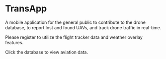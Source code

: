 # TransApp

A mobile application for the general public to contribute to the drone database, to report lost and found UAVs, and track drone traffic in real-time.

Please register to utilize the flight tracker data and weather overlay features.

Click the database to view aviation data.



